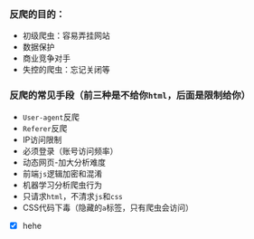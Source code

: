 ### 反爬的目的：
- 初级爬虫：容易弄挂网站
- 数据保护
- 商业竞争对手
- 失控的爬虫：忘记关闭等


### 反爬的常见手段（前三种是不给你`html`，后面是限制给你）
- `User-agent`反爬
- `Referer`反爬
- IP访问限制
- 必须登录（账号访问频率）
- 动态网页-加大分析难度
- 前端`js`逻辑加密和混淆
- 机器学习分析爬虫行为
- 只请求`html`，不清求`js`和`css`
- CSS代码下毒（隐藏的`a`标签，只有爬虫会访问）


- [x] hehe